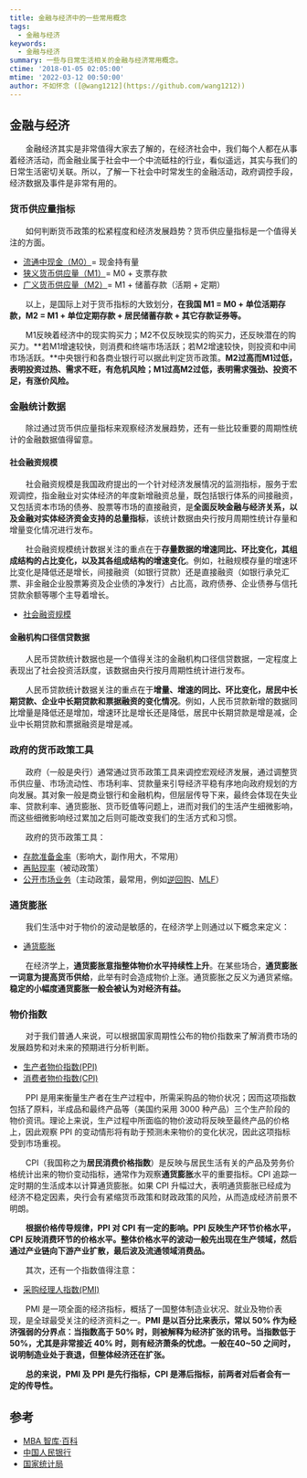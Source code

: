 ```yaml
---
title: 金融与经济中的一些常用概念
tags:
  - 金融与经济
keywords:
  - 金融与经济
summary: 一些与日常生活相关的金融与经济常用概念。
ctime: '2018-01-05 02:05:00'
mtime: '2022-03-12 00:50:00'
author: 不如怀念 ([@wang1212](https://github.com/wang1212))
---
```


## 金融与经济

　　金融经济其实是非常值得大家去了解的，在经济社会中，我们每个人都在从事着经济活动，而金融业属于社会中一个中流砥柱的行业，看似遥远，其实与我们的日常生活密切关联。所以，了解一下社会中时常发生的金融活动，政府调控手段，经济数据及事件是非常有用的。
  
### 货币供应量指标

　　如何判断货币政策的松紧程度和经济发展趋势？货币供应量指标是一个值得关注的方面。
  
- [流通中现金（M0）](https://wiki.mbalib.com/wiki/M0)= 现金持有量
- [狭义货币供应量（M1）](https://wiki.mbalib.com/wiki/%E7%8B%AD%E4%B9%89%E8%B4%A7%E5%B8%81)= M0 + 支票存款
- [广义货币供应量（M2）](https://wiki.mbalib.com/wiki/%E5%B9%BF%E4%B9%89%E8%B4%A7%E5%B8%81)= M1 + 储蓄存款（活期 + 定期）

　　以上，是国际上对于货币指标的大致划分，**在我国 M1 = M0 + 单位活期存款，M2 = M1 + 单位定期存款 + 居民储蓄存款 + 其它存款证券等。**
  
　　M1反映着经济中的现实购买力；M2不仅反映现实的购买力，还反映潜在的购买力。**若M1增速较快，则消费和终端市场活跃；若M2增速较快，则投资和中间市场活跃。**中央银行和各商业银行可以据此判定货币政策。**M2过高而M1过低，表明投资过热、需求不旺，有危机风险；M1过高M2过低，表明需求强劲、投资不足，有涨价风险。**

### 金融统计数据

　　除过通过货币供应量指标来观察经济发展趋势，还有一些比较重要的周期性统计的金融数据值得留意。
  
#### 社会融资规模

　　社会融资规模是我国政府提出的一个针对经济发展情况的监测指标，服务于宏观调控，指金融业对实体经济的年度新增融资总量，既包括银行体系的间接融资，又包括资本市场的债券、股票等市场的直接融资，是**全面反映金融与经济关系，以及金融对实体经济资金支持的总量指标**，该统计数据由央行按月周期性统计存量和增量变化情况进行发布。

　　社会融资规模统计数据关注的重点在于**存量数据的增速同比、环比变化，其组成结构的占比变化，以及其各组成结构的增速变化**。例如，社融规模存量的增速环比变化是降低还是增长，间接融资（如银行贷款）还是直接融资（如银行承兑汇票、非金融企业股票筹资及企业债的净发行）占比高，政府债券、企业债券与信托贷款余额等哪个主导着增长。

- [社会融资规模](https://wiki.mbalib.com/wiki/%E7%A4%BE%E4%BC%9A%E8%9E%8D%E8%B5%84%E8%A7%84%E6%A8%A1)

#### 金融机构口径信贷数据

　　人民币贷款统计数据也是一个值得关注的金融机构口径信贷数据，一定程度上表现出了社会投资活跃度，该数据由央行按月周期性统计进行发布。
  
　　人民币贷款统计数据关注的重点在于**增量、增速的同比、环比变化，居民中长期贷款、企业中长期贷款和票据融资的变化情况**。例如，人民币贷款新增的数据同比增量是降低还是增加，增速环比是增长还是降低，居民中长期贷款是增是减，企业中长期贷款和票据融资是增是减。

### 政府的货币政策工具

　　政府（一般是央行）通常通过货币政策工具来调控宏观经济发展，通过调整货币供应量、市场流动性、市场利率、贷款量来引导经济平稳有序地向政府规划的方向发展。其对象一般是商业银行和金融机构，但层层传导下来，最终会体现在失业率、贷款利率、通货膨胀、货币贬值等问题上，进而对我们的生活产生细微影响，而这些细微影响经过累加之后则可能改变我们的生活方式和习惯。

　　政府的货币政策工具：

- [存款准备金率](https://wiki.mbalib.com/wiki/%E5%AD%98%E6%AC%BE%E5%87%86%E5%A4%87%E9%87%91%E7%8E%87)（影响大，副作用大，不常用）
- [再贴现率](https://wiki.mbalib.com/wiki/%E5%86%8D%E8%B4%B4%E7%8E%B0%E7%8E%87)（被动政策）
- [公开市场业务](https://wiki.mbalib.com/wiki/%E5%85%AC%E5%BC%80%E5%B8%82%E5%9C%BA%E4%B8%9A%E5%8A%A1)（主动政策，最常用，例如[逆回购][0]、[MLF][1]）

[0]: https://wiki.mbalib.com/wiki/%E9%80%86%E5%9B%9E%E8%B4%AD
[1]: https://wiki.mbalib.com/wiki/%E4%B8%AD%E6%9C%9F%E5%80%9F%E8%B4%B7%E4%BE%BF%E5%88%A9 "中期借贷便利"

### 通货膨胀

　　我们生活中对于物价的波动是敏感的，在经济学上则通过以下概念来定义：
  
  - [通货膨胀](https://wiki.mbalib.com/wiki/%E9%80%9A%E8%B4%A7%E8%86%A8%E8%83%80)

　　在经济学上，**通货膨胀意指整体物价水平持续性上升**。在某些场合，**通货膨胀一词意为提高货币供给**，此举有时会造成物价上涨。通货膨胀之反义为通货紧缩。**稳定的小幅度通货膨胀一般会被认为对经济有益。**

### 物价指数

　　对于我们普通人来说，可以根据国家周期性公布的物价指数来了解消费市场的发展趋势和对未来的预期进行分析判断。
  
- [生产者物价指数(PPI)](https://wiki.mbalib.com/wiki/Producer_Price_Index)
- [消费者物价指数(CPI)](https://wiki.mbalib.com/wiki/CPI)

　　PPI 是用来衡量生产者在生产过程中，所需采购品的物价状况；因而这项指数包括了原料，半成品和最终产品等（美国约采用 3000 种产品）三个生产阶段的物价资讯。理论上来说，生产过程中所面临的物价波动将反映至最终产品的价格上，因此观察 PPI 的变动情形将有助于预测未来物价的变化状况，因此这项指标受到市场重视。
  
　　CPI（我国称之为**居民消费价格指数**）是反映与居民生活有关的产品及劳务价格统计出来的物价变动指标，通常作为观察**通货膨胀**水平的重要指标。CPI 追踪一定时期的生活成本以计算通货膨胀。如果 CPI 升幅过大，表明通货膨胀已经成为经济不稳定因素，央行会有紧缩货币政策和财政政策的风险，从而造成经济前景不明朗。

　　**根据价格传导规律，PPI 对 CPI 有一定的影响。PPI 反映生产环节价格水平，CPI 反映消费环节的价格水平。整体价格水平的波动一般先出现在生产领域，然后通过产业链向下游产业扩散，最后波及流通领域消费品。**
  
　　其次，还有一个指数值得注意：
  
- [采购经理人指数(PMI)](https://wiki.mbalib.com/wiki/Purchase_Management_Index)

　　PMI 是一项全面的经济指标，概括了一国整体制造业状况、就业及物价表现，是全球最受关注的经济资料之一。**PMI 是以百分比来表示，常以 50% 作为经济强弱的分界点：当指数高于 50% 时，则被解释为经济扩张的讯号。当指数低于 50%，尤其是非常接近 40% 时，则有经济萧条的忧虑。一般在40~50 之间时，说明制造业处于衰退，但整体经济还在扩张。**

　　**总的来说，PMI 及 PPI 是先行指标，CPI 是滞后指标，前两者对后者会有一定的传导性。**

## 参考
- [MBA 智库·百科](https://wiki.mbalib.com/wiki/)
- [中国人民银行](http://www.pbc.gov.cn/)
- [国家统计局](http://www.stats.gov.cn/)